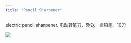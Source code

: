 ```yaml
---
title: "Pencil Sharpener"
---
```


electric pencil sharpener. 电动转笔刀，附送一盒铅笔。10刀

![](/sell/pics/sharp.jpg)